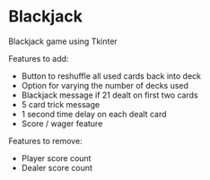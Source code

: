 # Blackjack
Blackjack game using Tkinter

Features to add:
- Button to reshuffle all used cards back into deck
- Option for varying the number of decks used
- Blackjack message if 21 dealt on first two cards
- 5 card trick message
- 1 second time delay on each dealt card
- Score / wager feature

Features to remove:
- Player score count
- Dealer score count
